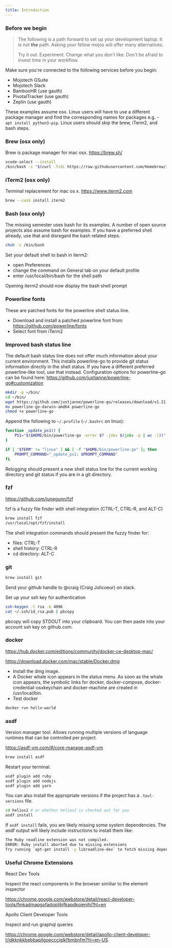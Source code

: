 ```yaml
---
title: Introduction
---
```


### Before we begin


> The following is a path forward to set up your development laptop. It is not **the** path. Asking your fellow mojos will offer many alternatives.
>
> Try it out. Experiment. Change what you don't like. Don't be afraid to invest time in your workflow.

Make sure you're connected to the following services before you begin:
* Mojotech GSuite
* Mojotech Slack
* BambooHR (use gauth)
* PivotalTracker (use gauth)
* Zeplin (use gauth)

These examples assume osx. Linux users will have to use a different package manager and find the corresponding names for packages e.g. - `apt install python3-pip`. Linux users should skip the brew, iTerm2, and bash steps.

### Brew (osx only)

Brew is package manager for mac osx. https://brew.sh/

```sh
xcode-select --install
/bin/bash -c "$(curl -fsSL https://raw.githubusercontent.com/Homebrew/install/master/install.sh)"
```

### iTerm2 (osx only)

Terminal replacement for mac os x. https://www.iterm2.com
```sh
brew --cask install iterm2
```

### Bash (osx only)

The missing semester uses bash for its examples. A number of open source projects also assume bash for examples. If you have a preferred shell already, use that and disregard the bash related steps.

```sh
chsh -s /bin/bash
```

Set your default shell to bash in iterm2:
 * open Preferences
 * change the command on General tab on your default profile
 * enter /usr/local/bin/bash for the shell path

Opening iterm2 should now display the bash shell prompt

### Powerline fonts

These are patched fonts for the powerline shell status line.

* Download and install a patched powerline font from: https://github.com/powerline/fonts
* Select font from iTerm2

### Improved bash status line

The default bash status line does not offer much information about your current environment. This installs powerline-go to provide git status information directly in the shell status. If you have a different preferred powerline-like tool, use that instead. Configuration options for powerline-go can be found here:
https://github.com/justjanne/powerline-go#customization

```sh
mkdir -p ~/bin/
cd ~/bin/
wget https://github.com/justjanne/powerline-go/releases/download/v1.21.0/powerline-go-darwin-amd64
mv powerline-go-darwin-amd64 powerline-go
chmod +x powerline-go
```

Append the following to `~/.profile` (`~/.bashrc` on linux):
```sh
function _update_ps1() {
    PS1="$($HOME/bin/powerline-go -error $? -jobs $(jobs -p | wc -l))"
}

if [ "$TERM" != "linux" ] && [ -f "$HOME/bin/powerline-go" ]; then
    PROMPT_COMMAND="_update_ps1; $PROMPT_COMMAND"
fi
```

Relogging should present a new shell status line for the current working directory and git status if you are in a git directory.

### fzf

https://github.com/junegunn/fzf

fzf is a fuzzy file finder with shell integration (CTRL-T, CTRL-R, and ALT-C)
```sh
brew install fzf
/usr/local/opt/fzf/install
```

The shell integration commands should present the fuzzy finder for:
* files: CTRL-T
* shell history: CTRL-R
* cd directory: ALT-C

### git
```sh
brew install git
```

Send your github handle to @craig (Craig Jolicoeur) on slack.

Set up your ssh key for authentication

```sh
ssh-keygen -t rsa -b 4096
cat ~/.ssh/id_rsa.pub | pbcopy
```

pbcopy will copy STDOUT into your clipboard. You can then paste into your account ssh key on github.com.

### docker

https://hub.docker.com/editions/community/docker-ce-desktop-mac/

https://download.docker.com/mac/stable/Docker.dmg

* Install the dmg image.
 * A Docker whale icon appears in the status menu. As soon as the whale icon appears, the symbolic links for docker, docker-compose, docker-credential-osxkeychain and docker-machine are created in /usr/local/bin.
* Test docker

```sh
docker run hello-world
```

### asdf

Version manager tool. Allows running multiple versions of language runtimes that can be controlled per project.

https://asdf-vm.com/#/core-manage-asdf-vm

```sh
brew install asdf
```

Restart your terminal.

```sh
asdf plugin add ruby
asdf plugin add nodejs
asdf plugin add yarn
```

You can also install the appropriate versions if the project has a `.tool-versions` file.

```sh
cd helios2 # or whether helios2 is checked out for you
asdf install
```

If `asdf install` fails, you are likely missing some system dependencies. The asdf output will likely include instructions to install them like:
```sh
The Ruby readline extension was not compiled.
ERROR: Ruby install aborted due to missing extensions
Try running `apt-get install -y libreadline-dev` to fetch missing dependencies.
```

### Useful Chrome Extensions

React Dev Tools

Inspect the react components in the browser similiar to the element inspector

https://chrome.google.com/webstore/detail/react-developer-tools/fmkadmapgofadopljbjfkapdkoienihi?hl=en

Apollo Client Developer Tools

Inspect and run graphql queries

https://chrome.google.com/webstore/detail/apollo-client-developer-t/jdkknkkbebbapilgoeccciglkfbmbnfm?hl=en-US
